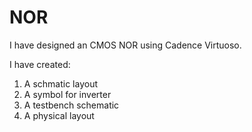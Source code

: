 # NOR

I have designed an CMOS NOR using Cadence Virtuoso.

I have created:

1. A schmatic layout
2. A symbol for inverter
3. A testbench schematic
4. A physical layout